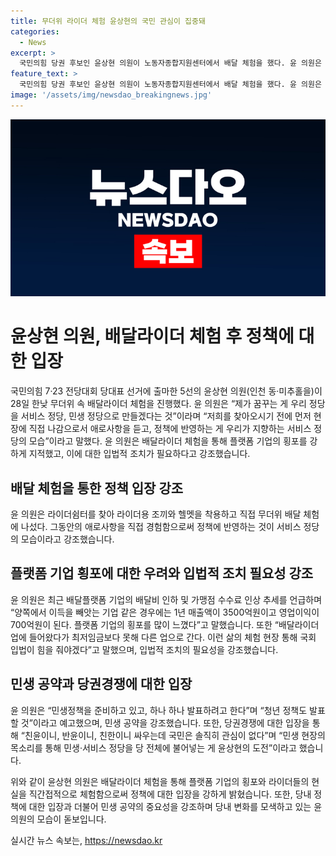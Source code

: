 ```yaml
---
title: 무더위 라이더 체험 윤상현의 국민 관심이 집중돼
categories:
  - News
excerpt: >
  국민의힘 당권 후보인 윤상현 의원이 노동자종합지원센터에서 배달 체험을 했다. 윤 의원은 플랫폼 기업의 횡포를 언급하며 입법의 필요성을 강조했고, 민생 정책을 발표할 것이라고 예고했다. 한동훈 전 비상대책위원장 당선에 대한 우려를 표명하기도 했다. 또한 김재원 전 최고위원 후보 자격 박탈과 관련해 선관위를 비판했다. 나경원 의원, 원희룡 전 국토부 장관과의 연대설은 부인했으며 이철우 경북지사와의 면담 내용을 언급했다.
feature_text: >
  국민의힘 당권 후보인 윤상현 의원이 노동자종합지원센터에서 배달 체험을 했다. 윤 의원은 플랫폼 기업의 횡포를 언급하며 입법의 필요성을 강조했고, 민생 정책을 발표할 것이라고 예고했다. 한동훈 전 비상대책위원장 당선에 대한 우려를 표명하기도 했다. 또한 김재원 전 최고위원 후보 자격 박탈과 관련해 선관위를 비판했다. 나경원 의원, 원희룡 전 국토부 장관과의 연대설은 부인했으며 이철우 경북지사와의 면담 내용을 언급했다.
image: '/assets/img/newsdao_breakingnews.jpg'
---
```


<p><img src="/assets/img/newsdao_breakingnews.jpg" alt="implanttips 속보" /></p>

<h1>윤상현 의원, 배달라이더 체험 후 정책에 대한 입장</h1>

<p>국민의힘 7·23 전당대회 당대표 선거에 출마한 5선의 윤상현 의원(인천 동·미추홀을)이 28일 한낮 무더위 속 배달라이더 체험을 진행했다. 윤 의원은 “제가 꿈꾸는 게 우리 정당을 서비스 정당, 민생 정당으로 만들겠다는 것”이라며 “저희를 찾아오시기 전에 먼저 현장에 직접 나감으로서 애로사항을 듣고, 정책에 반영하는 게 우리가 지향하는 서비스 정당의 모습”이라고 말했다. 윤 의원은 배달라이더 체험을 통해 플랫폼 기업의 횡포를 강하게 지적했고, 이에 대한 입법적 조치가 필요하다고 강조했습니다.</p>

<h2>배달 체험을 통한 정책 입장 강조</h2>

<p data-ke-size="size16">윤 의원은 라이더쉼터를 찾아 라이더용 조끼와 헬멧을 착용하고 직접 무더위 배달 체험에 나섰다. 그동안의 애로사항을 직접 경험함으로써 정책에 반영하는 것이 서비스 정당의 모습이라고 강조했습니다.</p>

<h2>플랫폼 기업 횡포에 대한 우려와 입법적 조치 필요성 강조</h2>

<p data-ke-size="size16">윤 의원은 최근 배달플랫폼 기업의 배달비 인하 및 가맹점 수수료 인상 추세를 언급하며 “양쪽에서 이득을 빼앗는 기업 같은 경우에는 1년 매출액이 3500억원이고 영업이익이 700억원이 된다. 플랫폼 기업의 횡포를 많이 느꼈다”고 말했습니다. 또한 “배달라이더 업에 들어왔다가 최저임금보다 못해 다른 업으로 간다. 이런 삶의 체험 현장 통해 국회 입법이 힘을 줘야겠다”고 말했으며, 입법적 조치의 필요성을 강조했습니다.</p>

<h2>민생 공약과 당권경쟁에 대한 입장</h2>

<p data-ke-size="size16">윤 의원은 “민생정책을 준비하고 있고, 하나 하나 발표하려고 한다”며 “청년 정책도 발표할 것”이라고 예고했으며, 민생 공약을 강조했습니다. 또한, 당권경쟁에 대한 입장을 통해 “친윤이니, 반윤이니, 친한이니 싸우는데 국민은 솔직히 관심이 없다”며 “민생 현장의 목소리를 통해 민생·서비스 정당을 당 전체에 불어넣는 게 윤상현의 도전”이라고 했습니다.</p>

<p>위와 같이 윤상현 의원은 배달라이더 체험을 통해 플랫폼 기업의 횡포와 라이더들의 현실을 직간접적으로 체험함으로써 정책에 대한 입장을 강하게 밝혔습니다. 또한, 당내 정책에 대한 입장과 더불어 민생 공약의 중요성을 강조하며 당내 변화를 모색하고 있는 윤 의원의 모습이 돋보입니다.</p>
실시간 뉴스 속보는, <a href="https://newsdao.kr" rel="dofollow">https://newsdao.kr</a>


